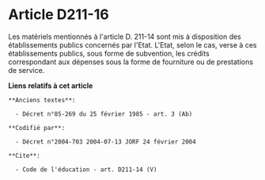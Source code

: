 # Article D211-16

Les matériels mentionnés à l'article D. 211-14 sont mis à disposition des établissements publics concernés par l'Etat.
L'Etat, selon le cas, verse à ces établissements publics, sous forme de subvention, les crédits correspondant aux dépenses
sous la forme de fourniture ou de prestations de service.

**Liens relatifs à cet article**

	**Anciens textes**:

	  - Décret n°85-269 du 25 février 1985 - art. 3 (Ab)

	**Codifié par**:

	  - Décret n°2004-703 2004-07-13 JORF 24 février 2004

	**Cite**:

	  - Code de l'éducation - art. D211-14 (V)
